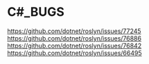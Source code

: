 # C\#_BUGS
https://github.com/dotnet/roslyn/issues/77245
https://github.com/dotnet/roslyn/issues/76886
https://github.com/dotnet/roslyn/issues/76842
https://github.com/dotnet/roslyn/issues/66495
